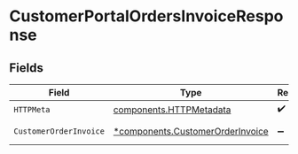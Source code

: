 # CustomerPortalOrdersInvoiceResponse


## Fields

| Field                                                                               | Type                                                                                | Required                                                                            | Description                                                                         |
| ----------------------------------------------------------------------------------- | ----------------------------------------------------------------------------------- | ----------------------------------------------------------------------------------- | ----------------------------------------------------------------------------------- |
| `HTTPMeta`                                                                          | [components.HTTPMetadata](../../models/components/httpmetadata.md)                  | :heavy_check_mark:                                                                  | N/A                                                                                 |
| `CustomerOrderInvoice`                                                              | [*components.CustomerOrderInvoice](../../models/components/customerorderinvoice.md) | :heavy_minus_sign:                                                                  | Successful Response                                                                 |